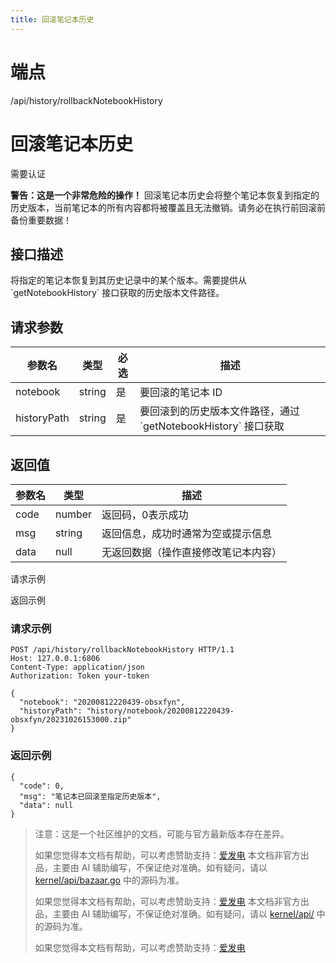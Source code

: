 ```yaml
---
title: 回滚笔记本历史
---
```

# 端点

/api/history/rollbackNotebookHistory

# 回滚笔记本历史

需要认证

**警告：这是一个非常危险的操作！** 回滚笔记本历史会将整个笔记本恢复到指定的历史版本，当前笔记本的所有内容都将被覆盖且无法撤销。请务必在执行前回滚前备份重要数据！

## 接口描述

将指定的笔记本恢复到其历史记录中的某个版本。需要提供从 \`getNotebookHistory\` 接口获取的历史版本文件路径。

## 请求参数

| 参数名 | 类型 | 必选 | 描述 |
| --- | --- | --- | --- |
| notebook | string | 是 | 要回滚的笔记本 ID |
| historyPath | string | 是 | 要回滚到的历史版本文件路径，通过 \`getNotebookHistory\` 接口获取 |

## 返回值

| 参数名 | 类型 | 描述 |
| --- | --- | --- |
| code | number | 返回码，0表示成功 |
| msg | string | 返回信息，成功时通常为空或提示信息 |
| data | null | 无返回数据（操作直接修改笔记本内容） |

请求示例

返回示例

### 请求示例

```
POST /api/history/rollbackNotebookHistory HTTP/1.1
Host: 127.0.0.1:6806
Content-Type: application/json
Authorization: Token your-token

{
  "notebook": "20200812220439-obsxfyn",
  "historyPath": "history/notebook/20200812220439-obsxfyn/20231026153000.zip"
}
```

### 返回示例

```
{
  "code": 0,
  "msg": "笔记本已回滚至指定历史版本",
  "data": null
}
```

> 注意：这是一个社区维护的文档，可能与官方最新版本存在差异。
> 
> 如果您觉得本文档有帮助，可以考虑赞助支持：[爱发电](https://afdian.com/a/leolee9086?tab=feed)
> 本文档非官方出品，主要由 AI 辅助编写，不保证绝对准确。如有疑问，请以 [kernel/api/bazaar.go](https://github.com/siyuan-note/siyuan/blob/master/kernel/api/bazaar.go) 中的源码为准。
> 
> 如果您觉得本文档有帮助，可以考虑赞助支持：[爱发电](https://afdian.com/a/leolee9086?tab=feed)
> 本文档非官方出品，主要由 AI 辅助编写，不保证绝对准确。如有疑问，请以 [kernel/api/](https://github.com/siyuan-note/siyuan/blob/master/kernel/api/) 中的源码为准。
> 
> 如果您觉得本文档有帮助，可以考虑赞助支持：[爱发电](https://afdian.com/a/leolee9086?tab=feed)
